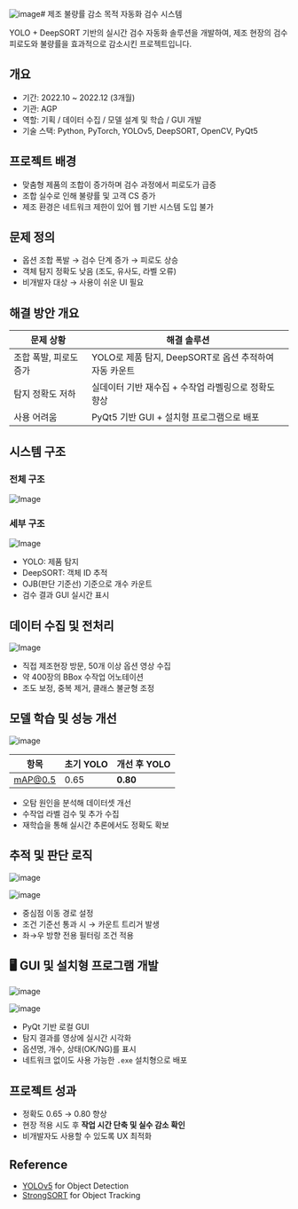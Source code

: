 ![image](https://github.com/user-attachments/assets/e2f12c1e-0a6a-4dbf-a375-0a9dd3fb9ff3)# 제조 불량률 감소 목적 자동화 검수 시스템

YOLO + DeepSORT 기반의 실시간 검수 자동화 솔루션을 개발하여, 제조 현장의 검수 피로도와 불량률을 효과적으로 감소시킨 프로젝트입니다.

## 개요

- 기간: 2022.10 ~ 2022.12 (3개월)
- 기관: AGP
- 역할: 기획 / 데이터 수집 / 모델 설계 및 학습 / GUI 개발
- 기술 스택: Python, PyTorch, YOLOv5, DeepSORT, OpenCV, PyQt5


## 프로젝트 배경

- 맞춤형 제품의 조합이 증가하며 검수 과정에서 피로도가 급증
- 조합 실수로 인해 불량률 및 고객 CS 증가
- 제조 환경은 네트워크 제한이 있어 웹 기반 시스템 도입 불가


## 문제 정의

- 옵션 조합 폭발 → 검수 단계 증가 → 피로도 상승
- 객체 탐지 정확도 낮음 (조도, 유사도, 라벨 오류)
- 비개발자 대상 → 사용이 쉬운 UI 필요


## 해결 방안 개요

| 문제 상황 | 해결 솔루션 |
|-----------|--------------|
| 조합 폭발, 피로도 증가 | YOLO로 제품 탐지, DeepSORT로 옵션 추적하여 자동 카운트 |
| 탐지 정확도 저하 | 실데이터 기반 재수집 + 수작업 라벨링으로 정확도 향상 |
| 사용 어려움 | PyQt5 기반 GUI + 설치형 프로그램으로 배포 |


## 시스템 구조
### 전체 구조
![Image](https://github.com/user-attachments/assets/ec3dfe22-39a2-425b-a663-81b99fbe7383)

### 세부 구조
![Image](https://github.com/user-attachments/assets/6d3c4dc6-efea-4dd3-8fb5-8cb2f4b54f15)

- YOLO: 제품 탐지
- DeepSORT: 객체 ID 추적
- OJB(판단 기준선) 기준으로 개수 카운트
- 검수 결과 GUI 실시간 표시

## 데이터 수집 및 전처리

![Image](https://github.com/user-attachments/assets/f7b63bd0-b2d5-4c96-962b-43bc57a7dc51)

- 직접 제조현장 방문, 50개 이상 옵션 영상 수집
- 약 400장의 BBox 수작업 어노테이션
- 조도 보정, 중복 제거, 클래스 불균형 조정


## 모델 학습 및 성능 개선

![image](https://github.com/user-attachments/assets/4d04ea37-b5e9-4e98-b796-0d6c08a4e605)

| 항목 | 초기 YOLO | 개선 후 YOLO |
|------|-----------|--------------|
| mAP@0.5 | 0.65 | **0.80** |

- 오탐 원인을 분석해 데이터셋 개선
- 수작업 라벨 검수 및 추가 수집
- 재학습을 통해 실시간 추론에서도 정확도 확보


## 추적 및 판단 로직

![image](https://github.com/user-attachments/assets/a5fe646e-13a4-4bbc-8ab7-3472ea0db201)

![image](https://github.com/user-attachments/assets/c801e6b5-7aff-48bd-a2e9-4be843de237c)

- 중심점 이동 경로 설정
- 조건 기준선 통과 시 → 카운트 트리거 발생
- 좌→우 방향 전용 필터링 조건 적용


## 🖥 GUI 및 설치형 프로그램 개발

![image](https://github.com/user-attachments/assets/0e0dd884-6ae9-49b5-9289-a21275ed31f7)

![image](https://github.com/user-attachments/assets/c7f97723-cfab-4f60-815e-61be728d875d)

- PyQt 기반 로컬 GUI
- 탐지 결과를 영상에 실시간 시각화
- 옵션명, 개수, 상태(OK/NG)를 표시
- 네트워크 없이도 사용 가능한 `.exe` 설치형으로 배포

## 프로젝트 성과

- 정확도 0.65 → 0.80 향상
- 현장 적용 시도 후 **작업 시간 단축 및 실수 감소 확인**
- 비개발자도 사용할 수 있도록 UX 최적화

## Reference
- [YOLOv5](https://github.com/ultralytics/yolov5) for Object Detection  
- [StrongSORT](https://github.com/dyhBUPT/StrongSORT) for Object Tracking  
